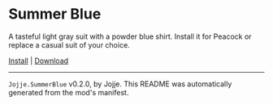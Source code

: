 # Summer Blue

A tasteful light gray suit with a powder blue shirt. Install it for Peacock or replace a casual suit of your choice.

[Install](https://hitman-resources.netlify.app/smf-install-link/https://github.com/JojjeE/h3-summer-blue/releases/latest/download/mod.framework.zip) | [Download](https://github.com/JojjeE/h3-summer-blue/releases/latest/download/mod.framework.zip)

---

`Jojje.SummerBlue` v0.2.0, by Jojje. This README was automatically generated from the mod's manifest.
